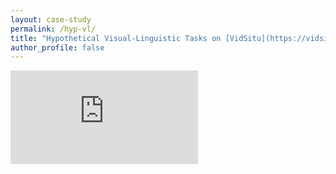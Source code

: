 ```yaml
---
layout: case-study
permalink: /hyp-vl/
title: "Hypothetical Visual-Linguistic Tasks on [VidSitu](https://vidsitu.org/)"
author_profile: false
---
```


<iframe src="https://www.youtube.com/embed/OO9kSxcT9Rg?start=790&end=793&version=3"
scrolling="no" 
border="0" 
frameborder="no" 
framespacing="0" 
allowfullscreen="false"
width:60%
height:auto controls> 
</iframe>